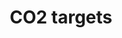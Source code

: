 ---
title: CO2 targets
tags: 
 - buses
 - banes
 - social_media
summary: "This Tuesday,
BNES Lib Dem Council will throw its residents and CO2 targets under a massive council bus-cut, so they can enter May's election saying they balanced the budget"
post_asset: 332081602_699484285209604_839797033614911405_n.jpg
size: 940 x 788
---